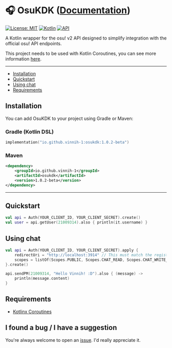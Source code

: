 # 🎧 OsuKDK ([Documentation](https://vinnih-1.github.io/osu-kotlin-sdk/))

[![License: MIT](https://img.shields.io/badge/License-MIT-blue.svg)](LICENSE)
[![Kotlin](https://img.shields.io/badge/Kotlin-2.2.0-blueviolet?logo=kotlin)](https://kotlinlang.org)
[![API](https://img.shields.io/badge/osu!%20API-v2-orange)](https://osu.ppy.sh/docs/index.html)

A Kotlin wrapper for the osu! v2 API designed to simplify integration with the official osu! API endpoints.

This project needs to be used with Kotlin Coroutines, you can see more information [here](https://github.com/Kotlin/kotlinx.coroutines).

---

- [Installation](https://github.com/Vinnih-1/osu-kotlin-sdk/tree/master?tab=readme-ov-file#installation)
- [Quickstart](https://github.com/Vinnih-1/osu-kotlin-sdk/tree/master?tab=readme-ov-file#quickstart)
- [Using chat](https://github.com/Vinnih-1/osu-kotlin-sdk/tree/master?tab=readme-ov-file#using-chat)
- [Requirements](https://github.com/Vinnih-1/osu-kotlin-sdk/tree/master?tab=readme-ov-file#requirements)

## Installation

You can add OsuKDK to your project using Gradle or Maven:

### Gradle (Kotlin DSL)

```kotlin
implementation("io.github.vinnih-1:osukdk:1.0.2-beta")
```

### Maven

```xml
<dependency>
    <groupId>io.github.vinnih-1</groupId>
    <artifactId>osukdk</artifactId>
    <version>1.0.2-beta</version>
</dependency>
```
---

## Quickstart

```kotlin
val api = Auth(YOUR_CLIENT_ID, YOUR_CLIENT_SECRET).create()
val user = api.getUser(21009314).also { println(it.username) }
```

## Using chat

```kotlin
val api = Auth(YOUR_CLIENT_ID, YOUR_CLIENT_SECRET).apply {
    redirectUri = "http://localhost:3914" // This must match the registered Application Callback URL exactly.
    scopes = listOf(Scopes.PUBLIC, Scopes.CHAT_READ, Scopes.CHAT_WRITE_MANAGE, Scopes.CHAT_WRITE)
}.create()

api.sendPM(21009314, "Hello Vinnih! :D").also { (message) ->
    println(message.content)
}
```

## Requirements

- [Kotlinx Coroutines](https://github.com/Kotlin/kotlinx.coroutines)

## I found a bug / I have a suggestion

You're always welcome to open an [issue](https://github.com/Vinnih-1/osu-kotlin-sdk/issues). I'd really appreciate it.